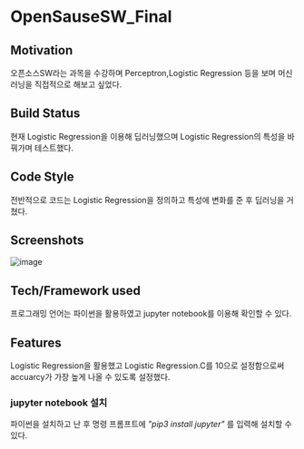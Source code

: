 # OpenSauseSW_Final

## Motivation
오픈소스SW라는 과목을 수강하며 Perceptron,Logistic Regression 등을 보며 머신러닝을 직접적으로 해보고 싶었다.

## Build Status
현재 Logistic Regression을 이용해 딥러닝했으며 Logistic Regression의 특성을 바꿔가며 테스트했다.

## Code Style
전반적으로 코드는 Logistic Regression을 정의하고 특성에 변화를 준 후 딥러닝을 거쳤다.

## Screenshots
![image](https://user-images.githubusercontent.com/92176869/146884898-b4512f8e-bd1f-4825-8c15-e71bc0139a9c.png)

## Tech/Framework used
프로그래밍 언어는 파이썬을 활용하였고  jupyter notebook를 이용해 확인할 수 있다.

## Features
Logistic Regression을 활용했고 Logistic Regression.C를 10으로 설정함으로써 accuarcy가 가장 높게 나올 수 있도록 설정했다.

### jupyter notebook 설치
파이썬을 설치하고 난 후 명령 프롬프트에 *"pip3 install jupyter"* 를 입력해 설치할 수 있다.
